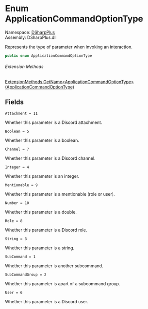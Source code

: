 # Enum ApplicationCommandOptionType

Namespace: [DSharpPlus](DSharpPlus.md)  
Assembly: DSharpPlus.dll

Represents the type of parameter when invoking an interaction.

```csharp
public enum ApplicationCommandOptionType
```

###### Extension Methods

[ExtensionMethods.GetName<ApplicationCommandOptionType\>\(ApplicationCommandOptionType\)](DSharpPlus.SlashCommands.ExtensionMethods.md\#DSharpPlus\_SlashCommands\_ExtensionMethods\_GetName\_\_1\_\_\_0\_)

## Fields

`Attachment = 11` 

Whether this parameter is a Discord attachment.

`Boolean = 5` 

Whether this parameter is a boolean.

`Channel = 7` 

Whether this parameter is a Discord channel.

`Integer = 4` 

Whether this parameter is an integer.

`Mentionable = 9` 

Whether this parameter is a mentionable (role or user).

`Number = 10` 

Whether this parameter is a double.

`Role = 8` 

Whether this parameter is a Discord role.

`String = 3` 

Whether this parameter is a string.

`SubCommand = 1` 

Whether this parameter is another subcommand.

`SubCommandGroup = 2` 

Whether this parameter is apart of a subcommand group.

`User = 6` 

Whether this parameter is a Discord user.

